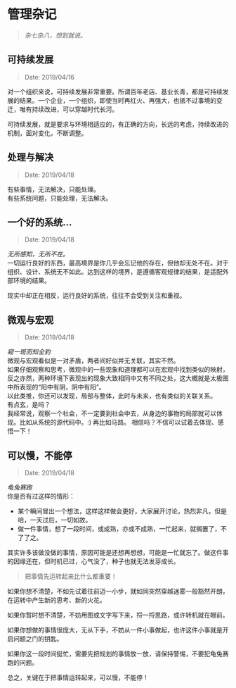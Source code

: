 # 管理杂记

> *杂七杂八，想到就说。*

## 可持续发展
> Date: 2019/04/16

对一个组织来说，可持续发展非常重要。所谓百年老店、基业长青，都是可持续发展的结果。一个企业，一个组织，即使当时再红火、再强大，也抵不过事境的变迁，唯有持续改进，可以穿越时代长河。

可持续发展，就是要求与环境相适应的，有正确的方向，长远的考虑，持续改进的机制，面对变化，不断调整。

## 处理与解决
> Date: 2019/04/18

有些事情，无法解决，只能处理。  
有些系统问题，只能处理，无法解决。

## 一个好的系统...
> Date: 2019/04/18

*无所感知，无所不在。*  
一切运行良好的东西，最高境界是你几乎会忘记他的存在，但他却无处不在。对于组织、设计、系统无不如此。达到这样的境界，是遵循客观规律的结果，是适配外部环境的结果。  

现实中却正在相反，运行良好的系统，往往不会受到关注和重视。


## 微观与宏观
> Date: 2019/04/18

*窥一斑而知全豹*  
微观与宏观看似是一对矛盾，两者间好似并无关联，其实不然。  
如果仔细观察和思考，微观中的一些现象和道理都可以在宏观中找到类似的映射，反之亦然，两种环境下表现出的现象大致相同中又有不同之处，这大概就是太极图中所表现的“阳中有阴，阴中有阳”。  
以此类推，你还可以发现，局部与整体，此时与未来，也有类似的关联关系。  
有点玄，是吗？  
我经常说，观察一个社会，不一定要到社会中去，从身边的事物的局部就可以体现。比如从系统的源代码中。:)  再比如马路。
相信吗？不信可以试着去体现、感悟一下！

## 可以慢，不能停
> Date: 2019/04/18

*龟兔赛跑*  
你是否有过这样的情形：
- 某个瞬间冒出一个想法，这样这样做会更好，大家展开讨论，热烈非凡，但是哈，一天过后，一切如故。
- 做一件事情，想了一段时间，或成熟，亦或不成熟，一忙起来，就搁置了，不了了之。

其实许多该做没做的事情，原因可能是还想再想想，可能是一忙就忘了。做这件事的因缘还在，但时机已过，心气没了，种子也就无法发芽成长。  

>把事情先运转起来比什么都重要！

如果你想不清楚，不如先试着往前迈一小步，就如同突然穿越迷雾一般豁然开朗，在运转中产生新的思考、新的火花。

如果你暂时想不清楚，不妨用图或文字写下来，捋一捋思路，或许转机就在眼前。

如果你想做的事情很庞大，无从下手，不妨从一件小事做起，也许这件小事就是开启问题之门的钥匙。

如果你这一段时间挺忙，需要先把规划的事情放一放，请保持警惕，不要犯龟兔赛跑的问题。

总之，关键在于把事情运转起来，可以慢，不能停！
